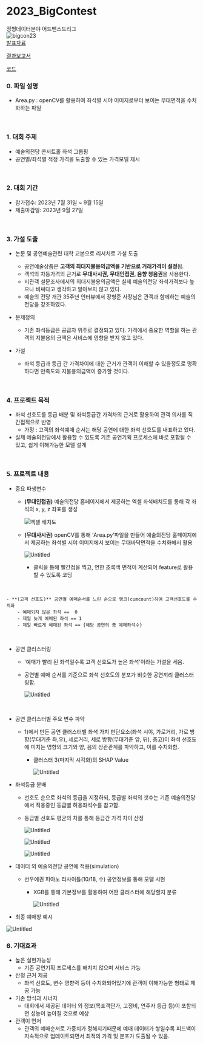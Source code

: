 # 2023_BigContest
정형데이터분야 어드밴스드리그  
![bigcon23](https://github.com/jun-suk/PJT_2023_BigContest/assets/73885257/43638b26-f2b1-447d-911d-b09c9246f169)  
[발표자료](https://github.com/jun-suk/PJT_2023_BigContest/blob/main/%5B%E1%84%87%E1%85%A1%E1%86%AF%E1%84%91%E1%85%AD%E1%84%8C%E1%85%A1%E1%84%85%E1%85%AD%5D%20%E1%84%8C%E1%85%A5%E1%86%BC%E1%84%92%E1%85%A7%E1%86%BC%E1%84%83%E1%85%A6%E1%84%8B%E1%85%B5%E1%84%90%E1%85%A5%E1%84%87%E1%85%AE%E1%86%AB%E1%84%8B%E1%85%A3_%E1%84%8B%E1%85%A5%E1%84%83%E1%85%B3%E1%84%87%E1%85%A2%E1%86%AB%E1%84%89%E1%85%B3%E1%84%83%E1%85%B3%E1%84%85%E1%85%B5%E1%84%80%E1%85%B3_%E1%84%90%E1%85%B5%E1%86%B7_%E1%84%8B%E1%85%B5%E1%84%8B%E1%85%A5%E1%84%83%E1%85%B3%E1%84%85%E1%85%B5%E1%86%B7.pdf)  

[결과보고서](https://github.com/jun-suk/PJT_2023_BigContest/blob/main/%5B%E1%84%80%E1%85%A7%E1%86%AF%E1%84%80%E1%85%AA%E1%84%87%E1%85%A9%E1%84%80%E1%85%A9%E1%84%89%E1%85%A5%5D%20%E1%84%8C%E1%85%A5%E1%86%BC%E1%84%92%E1%85%A7%E1%86%BC%E1%84%83%E1%85%A6%E1%84%8B%E1%85%B5%E1%84%90%E1%85%A5%E1%84%87%E1%85%AE%E1%86%AB%E1%84%8B%E1%85%A3_%E1%84%8B%E1%85%A5%E1%84%83%E1%85%B3%E1%84%87%E1%85%A2%E1%86%AB%E1%84%89%E1%85%B3%E1%84%83%E1%85%B3%E1%84%85%E1%85%B5%E1%84%80%E1%85%B3_%E1%84%90%E1%85%B5%E1%86%B7_%E1%84%8B%E1%85%B5%E1%84%8B%E1%85%A5%E1%84%83%E1%85%B3%E1%84%85%E1%85%B5%E1%86%B7.pdf)  

[코드](https://github.com/jun-suk/PJT_2023_BigContest/blob/main/%5B%E1%84%8F%E1%85%A9%E1%84%83%E1%85%B3%5D%20%E1%84%8C%E1%85%A5%E1%86%BC%E1%84%92%E1%85%A7%E1%86%BC%E1%84%83%E1%85%A6%E1%84%8B%E1%85%B5%E1%84%90%E1%85%A5%E1%84%87%E1%85%AE%E1%86%AB%E1%84%8B%E1%85%A3_%E1%84%90%E1%85%B5%E1%86%B7_%E1%84%8B%E1%85%B5%E1%84%8B%E1%85%A5%E1%84%83%E1%85%B3%E1%84%85%E1%85%B5%E1%86%B7.ipynb)
<br>

### 0. 파일 설명

- Area.py : openCV를 활용하여 좌석별 시야 이미지로부터 보이는 무대면적을 수치화하는 파일

<br>

### 1. 대회 주제

- 예술의전당 콘서트홀 좌석 그룹핑
- 공연별/좌석별 적정 가격을 도출할 수 있는 가격모델 제시

<br>

### 2. 대회 기간

- 참가접수: 2023년 7월 31일 ~ 9월 15일
- 제출마감일: 2023년 9월 27일

<br>

### 3. 가설 도출

- 논문 및 공연예술관련 대학 교본으로 리서치로 가설 도출
    - 공연예술상품은 **고객의 최대지불용의금액을 기반으로 거래가격이 설정**됨.
    - 객석의 차등가격의 근거로 **무대사시권, 무대인접권, 음향 청음권**을 사용한다.
    - 비관객 설문조사에서의 최대지불용의금액은 실제 예술의전당 좌석가격보다 높으나 비싸다고 생각하고 알아보지 않고 있다.
    - 예술의 전당 개관 35주년 인터뷰에서 장형준 사장님은 관객과 함께하는 예술의전당을 강조하였다.
    
- 문제정의
    - 기존 좌석등급은 공급자 위주로 결정되고 있다. 가격에서 중요한 역할을 하는 관객의 지불용의 금액은 서비스에 영향을 받지 않고 있다.

- 가설
    - 좌석 등급과 등급 간 가격차이에 대한 근거가 관객이 이해할 수 있을정도로 명확하다면 만족도와 지불용의금액이 증가할 것이다.

<br>

### 4. 프로젝트 목적

- 좌석 선호도를 등급 배분 및 좌석등급간 가격차의 근거로 활용하여 관객 의사를 직간접적으로 반영
    - 가정 : 고객의 좌석예매 순서는 해당 공연에 대한 좌석 선호도를 내표하고 있다.
- 실제 예술의전당에서 활용할 수 있도록 기존 공연기획 프로세스에 바로 포함될 수 있고, 쉽게 이해가능한 모델 설계

<br>

### 5. 프로젝트 내용

- 중요 파생변수
    - **(무대인접권)** 예술의전당 홈페이지에서 제공하는 엑셀 좌석배치도를 통해 각 좌석의 x, y, z 좌표를 생성
        
        ![엑셀 배치도](https://github.com/jun-suk/PJT_2023_BigContest/assets/73885257/713677b8-415e-4ca8-9d3b-bc23d1c56753)
        
    - **(무대사시권)** openCV를 통해 ‘Area.py’파일을 만들어 예술의전당 홈페이지에서 제공하는 좌석별 시야 이미지에서 보이는 무대바닥면적을 수치화해서 활용
        
        ![Untitled](https://github.com/jun-suk/PJT_2023_BigContest/assets/73885257/d7e0969f-32b9-40c1-8cfd-67ab70b5dd80)
        
        - 클릭을 통해 빨간점을 찍고, 연한 초록색 면적이 계산되어 feature로 활용할 수 있도록 코딩

<br>

    - **(고객 선호도)** 공연별 예매순서를 느린 순으로 랭크(cumcount)하여 고객선호도를 수치화
        - 예매되지 않은 좌석 ==  0
        - 제일 늦게 예매된 좌석 == 1
        - 제일 빠르게 예매된 좌석 == {해당 공연의 총 예매좌석수}

<br>

- 공연 클러스터링
    - '예매가 빨리 된 좌석일수록 고객 선호도가 높은 좌석'이라는 가설을 세움.
    - 공연별 예매 순서를 기준으로 좌석 선호도의 분포가 비슷한 공연끼리 클러스터링함.

        ![Untitled](https://github.com/jun-suk/PJT_2023_BigContest/assets/73885257/e2c37b73-7bad-4bbd-8a68-d2c1f64712a5)

<br>


- 공연 클러스터별 주요 변수 파악
    - 1)에서 만든 공연 클러스터별 좌석 가치 판단요소(좌석 시야, 가로거리, 가로 방향(무대기준 좌,우), 세로거리, 세로 방향(무대기준 앞, 뒤), 층고)이 좌석 선호도에 미치는 영향의 크기와 양, 음의 상관관계를 파악하고, 이를 수치화함.
        - 클러스터 3(마지막 시각화)의 SHAP Value
            
            ![Untitled](https://github.com/jun-suk/PJT_2023_BigContest/assets/73885257/630d1064-cc95-4813-bcb4-f906a65251f2)
            
        
- 좌석등급 분배
    - 선호도 순으로 좌석의 등급을 지정하되, 등급별 좌석의 갯수는 기존 예술의전당에서 적용중인 등급별 허용좌석수를 참고함.
    - 등급별 선호도 평균의 차를 통해 등급간 가격 차이 산정
        
        ![Untitled](https://github.com/jun-suk/PJT_2023_BigContest/assets/73885257/0b3e1184-d5d1-4099-9939-9165e524c28c)
        
        ![Untitled](https://github.com/jun-suk/PJT_2023_BigContest/assets/73885257/ef77a68b-f129-4250-870f-3a31bdbf41c0)
        
        ![Untitled](https://github.com/jun-suk/PJT_2023_BigContest/assets/73885257/0ceb632d-c77d-47f5-9e47-3456738d40a5)
        

- 데이터 외 예술의전당 공연에 적용(simulation)
    - 선우예권 피아노 리사이틀(10/18, 수) 공연정보를 통해 모델 시현
        - XGB를 통해 기본정보를 활용하여 어떤 클러스터에 해당할지 분류
            
            ![Untitled](https://github.com/jun-suk/PJT_2023_BigContest/assets/73885257/579d0b6b-e042-459f-a0da-9f4b8d7260b1)
            
- 최종 예매창 예시

![Untitled](https://github.com/jun-suk/PJT_2023_BigContest/assets/73885257/acc43e25-1cba-4226-af7f-ec15ecb41818)

### 6. 기대효과

- 높은 실현가능성
    - 기존 공연기획 프로세스를 해치치 않으며 서비스 가능
- 산정 근거 제공
    - 좌석 선호도, 변수 영향력 등이 수치화되어있기에 관객이 이해가능한 형태로 제공 가능
- 기존 방식과 시너지
    - 대회에서 제공된 데이터 외 정보(목표객단가, 고정비, 연주자 등급 등)이 포함되면 성능이 높아질 것으로 예상
- 관객이 먼저
    - 관객의 예매순서로 가중치가 정해지기때문에 예매 데이터가 쌓일수록 피드백이 지속적으로 업데이트되면서 최적의 가격 및 분포가 도출될 수 있음.
